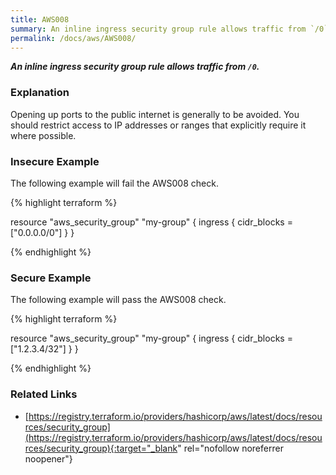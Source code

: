 ```yaml
---
title: AWS008
summary: An inline ingress security group rule allows traffic from `/0`.
permalink: /docs/aws/AWS008/
---
```


***An inline ingress security group rule allows traffic from `/0`.***

### Explanation


Opening up ports to the public internet is generally to be avoided. You should restrict access to IP addresses or ranges that explicitly require it where possible.



### Insecure Example

The following example will fail the AWS008 check.

{% highlight terraform %}

resource "aws_security_group" "my-group" {
	ingress {
		cidr_blocks = ["0.0.0.0/0"]
	}
}

{% endhighlight %}



### Secure Example

The following example will pass the AWS008 check.

{% highlight terraform %}

resource "aws_security_group" "my-group" {
	ingress {
		cidr_blocks = ["1.2.3.4/32"]
	}
}

{% endhighlight %}


### Related Links


- [https://registry.terraform.io/providers/hashicorp/aws/latest/docs/resources/security_group](https://registry.terraform.io/providers/hashicorp/aws/latest/docs/resources/security_group){:target="_blank" rel="nofollow noreferrer noopener"}

